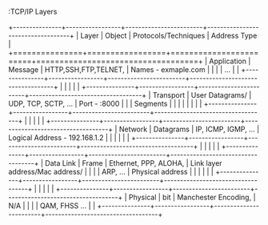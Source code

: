 :TCP/IP Layers

+---------------+-----------------+------------------------+-----------------------------------+
| Layer         | Object          |  Protocols/Techniques  |  Address Type                     |
+===============+=================+========================+===================================+
| Application   | Message         |  HTTP,SSH,FTP,TELNET,  |  Names - exmaple.com              |
|               |                 |  ...                   |                                   |
+---------------+-----------------+------------------------+-----------------------------------+
|               |                 |                        |                                   |
+---------------+-----------------+------------------------+-----------------------------------+
| Transport     | User Datagrams/ |  UDP, TCP, SCTP, ...   |  Port - :8000                     |
|               | Segments        |                        |                                   |
|               |                 |                        |                                   |
+---------------+-----------------+------------------------+-----------------------------------+
|               |                 |                        |                                   |
+---------------+-----------------+------------------------+-----------------------------------+
| Network       | Datagrams       |  IP, ICMP, IGMP, ...   |  Logical Address - 192.168.1.2    |
|               |                 |                        |                                   |
+---------------+-----------------+------------------------+-----------------------------------+
|               |                 |                        |                                   |
+---------------+-----------------+------------------------+-----------------------------------+
| Data Link     | Frame           |  Ethernet, PPP, ALOHA, |  Link layer address/Mac address/  |
|               |                 |  ARP, ...              |  Physical address                 |
|               |                 |                        |                                   |
+---------------+-----------------+------------------------+-----------------------------------+
|               |                 |                        |                                   |
+---------------+-----------------+------------------------+-----------------------------------+
| Physical      | bit             |  Manchester Encoding,  |               N/A                 |
|               |                 |  QAM, FHSS ...         |                                   |
+---------------+-----------------+------------------------+-----------------------------------+
